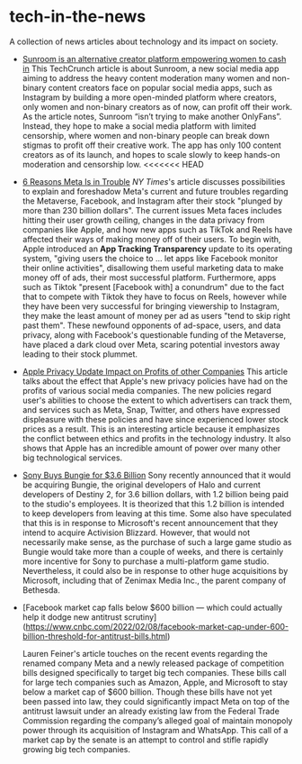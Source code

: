 # tech-in-the-news
A collection of news articles about technology and its impact on society.
* [Sunroom is an alternative creator platform empowering women to cash in](https://techcrunch.com/2022/02/02/sunroom-creator-platform-app-women/)
  This TechCrunch article is about Sunroom, a new social media app aiming to address the
  heavy content moderation many women and non-binary content creators face on popular social
  media apps, such as Instagram by building a more open-minded platform where creators,
  only women and non-binary creators as of now, can profit off their work. As the article
  notes, Sunroom “isn’t trying to make another OnlyFans”. Instead, they hope to make a social
  media platform with limited censorship, where women and non-binary people can break down
  stigmas to profit off their creative work. The app has only 100 content creators as of its
  launch, and hopes to scale slowly to keep hands-on moderation and censorship low.
<<<<<<< HEAD
* [6 Reasons Meta Is in Trouble](https://www.nytimes.com/2022/02/03/technology/facebook-meta-challenges.html)
  *NY Times*'s article discusses possibilities to explain and foreshadow Meta's current and future troubles regarding the Metaverse, Facebook, and Instagram after their stock "plunged by more than 230 billion dollars". The current issues Meta faces includes hitting their user growth ceiling, changes in the data privacy from companies like Apple, and how new apps such as TikTok and Reels have affected their ways of making money off of their users. To begin with, Apple introduced an __App Tracking Transparency__ update to its operating system, "giving users the choice to ... let apps like Facebook monitor their online activities", disallowing them useful marketing data to make money off of ads, their most successful platform. Furthermore, apps such as Tiktok "present [Facebook with] a conundrum" due to the fact that to compete with Tiktok they have to focus on Reels, however while they have been very successful for bringing viewership to Instagram, they make the least amount of money per ad as users "tend to skip right past them". These newfound opponents of ad-space, users, and data privacy, along with Facebook's questionable funding of the Metaverse, have placed a dark cloud over Meta, scaring potential investors away leading to their stock plummet. 
* [Apple Privacy Update Impact on Profits of other Companies](https://www.nytimes.com/2022/02/03/technology/apple-privacy-changes-meta.html)
  This article talks about the effect that Apple's new privacy policies have had on
  the profits of various social media companies. The new policies regard user's
  abilities to choose the extent to which advertisers can track them, and services
  such as Meta, Snap, Twitter, and others have expressed displeasure with these
  policies and have since experienced lower stock prices as a result. This is an
  interesting article because it emphasizes the conflict between ethics and profits
  in the technology industry. It also shows that Apple has an incredible amount of
  power over many other big technological services. 
* [Sony Buys Bungie for $3.6 Billion](https://www.ign.com/articles/playstation-sony-buys-bungie)
  Sony recently announced that it would be acquiring Bungie, the original developers of Halo and
  current developers of Destiny 2, for 3.6 billion dollars, with 1.2 billion being paid to the studio's
  employees. It is theorized that this 1.2 billion is intended to keep developers from leaving at this
  time. Some also have speculated that this is in response to Microsoft's recent announcement
  that they intend to acquire Activision Blizzard. However, that would not necessarily make sense,
  as the purchase of such a large game studio as Bungie would take more than a couple of weeks,
  and there is certainly more incentive for Sony to purchase a multi-platform game studio.
  Nevertheless, it could also be in response to other huge acquisitions by Microsoft, including that
  of Zenimax Media Inc., the parent company of Bethesda.
* [Facebook market cap falls below $600 billion — which could actually help it dodge new antitrust scrutiny] (https://www.cnbc.com/2022/02/08/facebook-market-cap-under-600-billion-threshold-for-antitrust-bills.html)

  Lauren Feiner's article touches on the recent events regarding the renamed 
  company Meta and a newly released package of competition bills designed 
  specifically to target big tech companies. These bills call for large tech 
  companies such as Amazon, Apple, and Microsoft to stay below a market cap of 
  $600 billion. Though these bills have not yet been passed into law, they could 
  significantly impact Meta on top of the antitrust lawsuit under an already 
  existing law from the Federal Trade Commission regarding the company’s alleged 
  goal of maintain monopoly power through its acquisition of Instagram and 
  WhatsApp. This call of a market cap by the senate is an attempt to control 
  and stifle rapidly growing big tech companies.




